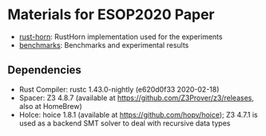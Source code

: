 # Materials for ESOP2020 Paper

- [rust-horn](./rust-horn): RustHorn implementation used for the experiments
- [benchmarks](./benchmarks): Benchmarks and experimental results

## Dependencies

- Rust Compiler: rustc 1.43.0-nightly (e620d0f33 2020-02-18)
- Spacer: Z3 4.8.7 (available at https://github.com/Z3Prover/z3/releases, also at HomeBrew)
- HoIce: hoice 1.8.1 (available at https://github.com/hopv/hoice); Z3 4.7.1 is used as a backend SMT solver to deal with recursive data types
